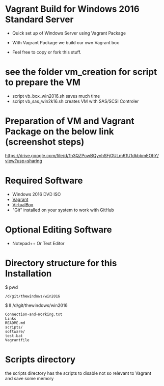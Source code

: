 # Vagrant Build for Windows 2016 Standard Server
* Quick set up of Windows Server using Vagrant Package
* With Vagrant Package we build our own Vagrant box

* Feel free to copy or fork this stuff. 

# see the folder vm_creation for script to prepare the VM 
* script vb_box_win2016.sh saves much time
* script vb_sas_win2k16.sh creates VM with SAS/SCSI Controler

# Preparation of VM and Vagrant Package on the below link (screenshot steps)
https://drive.google.com/file/d/1h3QZPowBQyvhSFjOULm61U1dkbbmEOhY/view?usp=sharing

# Required Software
* Windows 2016 DVD ISO 
* [Vagrant](https://www.vagrantup.com/downloads.html)
* [VirtualBox](https://www.virtualbox.org/wiki/Downloads)
* "Git" installed on your system to work with GitHub

# Optional Editing Software

* Notepad++ Or Text Editor

# Directory structure for this Installation

$ pwd
```
/d/git/thewindows/win2016
```
$ ll /d/git/thewindows/win2016
```
Connection-and-Working.txt
Links
README.md
scripts/
software/
test.bat
Vagrantfile
```
# Scripts directory 
the scripts directory has the scripts to disable not so relevant to Vagrant and save some memory